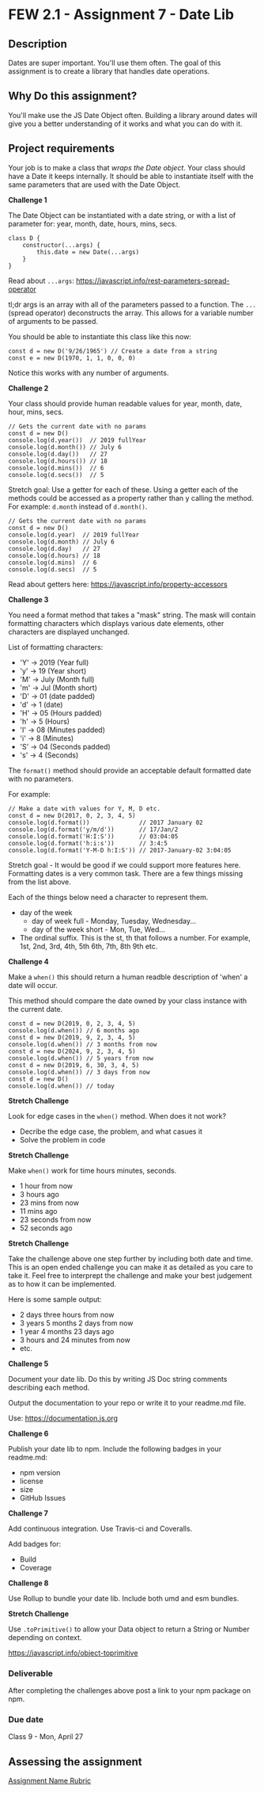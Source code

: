 # FEW 2.1 - Assignment 7 - Date Lib

## Description 

Dates are super important. You'll use them often. The goal of this assignment is to create a library that handles date operations. 

## Why Do this assignment? 

You'll make use the JS Date Object often. Building a library around dates will give you a better understanding of it works and what you can do with it. 

## Project requirements

Your job is to make a class that _wraps the Date object_. Your class should have a Date it keeps internally. It should be able to instantiate itself with the same parameters that are used with the Date Object. 

**Challenge 1** 

The Date Object can be instantiated with a date string, or with a list of parameter for: year, month, date, hours, mins, secs. 

```JS
class D {
	constructor(...args) {
		this.date = new Date(...args)
	}
}
```

Read about `...args`: https://javascript.info/rest-parameters-spread-operator

tl;dr args is an array with all of the parameters passed to a function. The `...` (spread operator) deconstructs the array. This allows for a variable number of arguments to be passed.

You should be able to instantiate this class like this now: 

```JS 
const d = new D('9/26/1965') // Create a date from a string
const e = new D(1970, 1, 1, 0, 0, 0)
```

Notice this works with any number of arguments. 

**Challenge 2**

Your class should provide human readable values for year, month, date, hour, mins, secs.

```JS
// Gets the current date with no params
const d = new D() 
console.log(d.year())  // 2019 fullYear
console.log(d.month()) // July 6
console.log(d.day())   // 27
console.log(d.hours()) // 18
console.log(d.mins())  // 6
console.log(d.secs())  // 5
```

Stretch goal: Use a getter for each of these. Using a getter each of the methods could be accessed as a property rather than y calling the method. For example: `d.month` instead of `d.month()`.

```JS
// Gets the current date with no params
const d = new D() 
console.log(d.year)  // 2019 fullYear
console.log(d.month) // July 6
console.log(d.day)   // 27
console.log(d.hours) // 18
console.log(d.mins)  // 6
console.log(d.secs)  // 5
```

Read about getters here: https://javascript.info/property-accessors

**Challenge 3**

You need a format method that takes a "mask" string. The mask will contain formatting characters which displays various date elements, other characters are displayed unchanged. 

List of formatting characters: 

- 'Y' -> 2019 (Year full)
- 'y' -> 19 (Year short)
- 'M' -> July (Month full)
- 'm' -> Jul (Month short)
- 'D' -> 01 (date padded)
- 'd' -> 1 (date)
- 'H' -> 05 (Hours padded)
- 'h' -> 5 (Hours)
- 'I' -> 08 (Minutes padded)
- 'i' -> 8 (Minutes)
- 'S' -> 04 (Seconds padded)
- 's' -> 4 (Seconds)

The `format()` method should provide an acceptable default formatted date with no parameters. 

For example: 

```JS 
// Make a date with values for Y, M, D etc.
const d = new D(2017, 0, 2, 3, 4, 5)
console.log(d.format())              // 2017 January 02
console.log(d.format('y/m/d'))       // 17/Jan/2
console.log(d.format('H:I:S'))       // 03:04:05
console.log(d.format('h:i:s'))       // 3:4:5
console.log(d.format('Y-M-D h:I:S')) // 2017-January-02 3:04:05 
```

Stretch goal - It would be good if we could support more features here. Formatting dates is a very common task. There are a few things missing from the list above. 

Each of the things below need a character to represent them.

- day of the week
	- day of week full - Monday, Tuesday, Wednesday...
	- day of the week short - Mon, Tue, Wed...
- The ordinal suffix. This is the st, th that follows a number. For example, 1st, 2nd, 3rd, 4th, 5th 6th, 7th, 8th 9th etc. 

**Challenge 4**

Make a `when()` this should return a human readble description of 'when' a date will occur. 

This method should compare the date owned by your class instance with the current date. 

```JS 
const d = new D(2019, 0, 2, 3, 4, 5)
console.log(d.when()) // 6 months ago
const d = new D(2019, 9, 2, 3, 4, 5)
console.log(d.when()) // 3 months from now
const d = new D(2024, 9, 2, 3, 4, 5)
console.log(d.when()) // 5 years from now
const d = new D(2019, 6, 30, 3, 4, 5)
console.log(d.when()) // 3 days from now
const d = new D()
console.log(d.when()) // today
```

**Stretch Challenge**

Look for edge cases in the `when()` method. When does it not work? 

- Decribe the edge case, the problem, and what casues it
- Solve the problem in code

**Stretch Challenge**

Make `when()` work for time hours minutes, seconds.

- 1 hour from now
- 3 hours ago
- 23 mins from now
- 11 mins ago
- 23 seconds from now
- 52 seconds ago

**Stretch Challenge**

Take the challenge above one step further by including both date and time. This is an open ended challenge you can make it as detailed as you care to take it. Feel free to interprept the challenge and make your best judgement as to how it can be implemented.

Here is some sample output: 

- 2 days three hours from now
- 3 years 5 months 2 days from now
- 1 year 4 months 23 days ago
- 3 hours and 24 minutes from now
- etc.

**Challenge 5**

Document your date lib. Do this by writing JS Doc string comments describing each method. 

Output the documentation to your repo or write it to your readme.md file. 

Use: https://documentation.js.org

**Challenge 6**

Publish your date lib to npm. Include the following badges in your readme.md:

- npm version
- license
- size
- GitHub Issues

**Challenge 7**

Add continuous integration. Use Travis-ci and Coveralls. 

Add badges for: 

- Build
- Coverage

**Challenge 8**

Use Rollup to bundle your date lib. Include both umd and esm bundles. 

**Stretch Challenge**

Use `.toPrimitive()` to allow your Data object to return a String or Number depending on context. 

https://javascript.info/object-toprimitive

### Deliverable

After completing the challenges above post a link to your npm package on npm. 

### Due date

Class 9 - Mon, April 27

## Assessing the assignment

[Assignment Name Rubric](./assignment-07-rubric.md)





